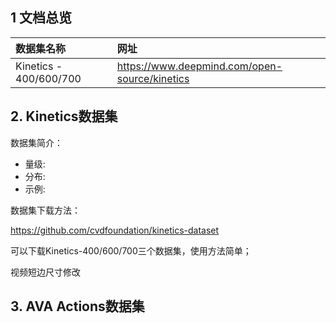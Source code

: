 ## 1 文档总览

| 数据集名称  | 网址  | 
| :-------- | :-------- | 
| Kinetics - 400/600/700 | https://www.deepmind.com/open-source/kinetics | 


## 2. Kinetics数据集

数据集简介：
- 量级: 
- 分布:
- 示例:


数据集下载方法：

https://github.com/cvdfoundation/kinetics-dataset

可以下载Kinetics-400/600/700三个数据集，使用方法简单；


视频短边尺寸修改



## 3. AVA Actions数据集